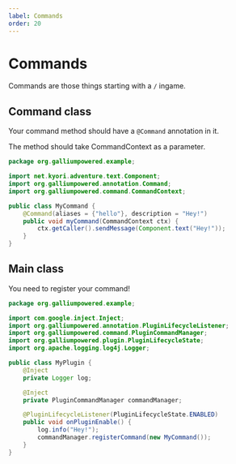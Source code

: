 ```yaml
---
label: Commands
order: 20
---
```


# Commands
Commands are those things starting with a `/` ingame.

## Command class
Your command method should have a `@Command` annotation in it.

The method should take CommandContext as a parameter.

```java
package org.galliumpowered.example;

import net.kyori.adventure.text.Component;
import org.galliumpowered.annotation.Command;
import org.galliumpowered.command.CommandContext;

public class MyCommand {
    @Command(aliases = {"hello"}, description = "Hey!")
    public void myCommand(CommandContext ctx) {
        ctx.getCaller().sendMessage(Component.text("Hey!"));
    }
}
```
## Main class
You need to register your command!
```java
package org.galliumpowered.example;

import com.google.inject.Inject;
import org.galliumpowered.annotation.PluginLifecycleListener;
import org.galliumpowered.command.PluginCommandManager;
import org.galliumpowered.plugin.PluginLifecycleState;
import org.apache.logging.log4j.Logger;

public class MyPlugin {
    @Inject
    private Logger log;

    @Inject
    private PluginCommandManager commandManager;

    @PluginLifecycleListener(PluginLifecycleState.ENABLED)
    public void onPluginEnable() {
        log.info("Hey!");
        commandManager.registerCommand(new MyCommand());
    }
}
```
